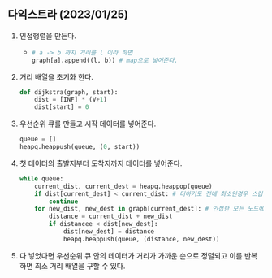 ## 다익스트라 (2023/01/25)

1. 인접행렬을 만든다.
   
   - ```python
     # a -> b 까지 거리를 l 이라 하면
     graph[a].append((l, b)) # map으로 넣어준다.
     ```

2. 거리 배열을 초기화 한다.
   
   ```python
   def dijkstra(graph, start):
       dist = [INF] * (V+1)
       dist[start] = 0
   ```

3. 우선순위 큐를 만들고 시작 데이터를 넣어준다.
   
   ```python
   queue = []
   heapq.heappush(queue, (0, start))
   ```

4. 첫 데이터의 출발지부터 도착지까지 데이터를 넣어준다.
   
   ```python
   while queue:
       current_dist, current_dest = heapq.heappop(queue)
       if dist[current_dest] < current_dist: # 더하기도 전에 최소인경우 스킵
           continue
       for new_dist, new_dest in graph[current_dest]: # 인접한 모든 노드에 대하여
           distance = current_dist + new_dist
           if distancee < dist[new_dest]:
               dist[new_dest] = distance
               heapq.heappush(queue, (distance, new_dest))
   ```
5. 다 넣었다면 우선순위 큐 안의 데이터가 거리가 가까운 순으로 정렬되고 이를 반복하면 최소 거리 배열을 구할 수 있다.
